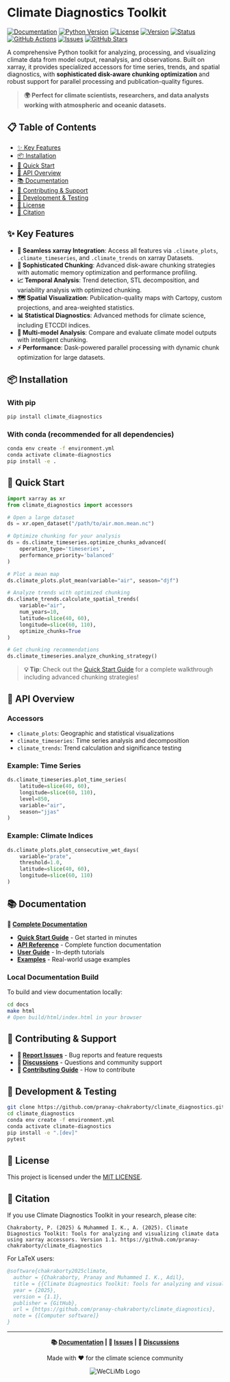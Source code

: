 
# Climate Diagnostics Toolkit

[![Documentation](https://img.shields.io/badge/docs-latest-blue.svg)](https://pranay-chakraborty.github.io/climate_diagnostics/)
[![Python Version](https://img.shields.io/badge/python-3.11+-blue.svg)](https://www.python.org/downloads/)
[![License](https://img.shields.io/badge/license-MIT-green.svg)](LICENSE)
[![Version](https://img.shields.io/badge/version-1.1.1-brightgreen.svg)](https://github.com/pranay-chakraborty/climate_diagnostics/releases)
[![Status](https://img.shields.io/badge/status-stable-green.svg)](https://github.com/pranay-chakraborty/climate_diagnostics)
[![GitHub Actions](https://github.com/pranay-chakraborty/climate_diagnostics/actions/workflows/docs.yml/badge.svg?branch=master)](https://github.com/pranay-chakraborty/climate_diagnostics/actions/workflows/docs.yml)
[![Issues](https://img.shields.io/github/issues/pranay-chakraborty/climate_diagnostics.svg)](https://github.com/pranay-chakraborty/climate_diagnostics/issues)
[![GitHub Stars](https://img.shields.io/github/stars/pranay-chakraborty/climate_diagnostics.svg)](https://github.com/pranay-chakraborty/climate_diagnostics/stargazers)

A comprehensive Python toolkit for analyzing, processing, and visualizing climate data from model output, reanalysis, and observations. Built on xarray, it provides specialized accessors for time series, trends, and spatial diagnostics, with **sophisticated disk-aware chunking optimization** and robust support for parallel processing and publication-quality figures.

> **🌍 Perfect for climate scientists, researchers, and data analysts working with atmospheric and oceanic datasets.**

## 📋 Table of Contents

- [✨ Key Features](#-key-features)
- [📦 Installation](#-installation)
- [🚀 Quick Start](#-quick-start)
- [🔧 API Overview](#-api-overview)
- [📚 Documentation](#-documentation)
- [🤝 Contributing & Support](#-contributing--support)
- [🚀 Development & Testing](#-development--testing)
- [📄 License](#-license)
- [📖 Citation](#-citation)

## ✨ Key Features

- **🔌 Seamless xarray Integration**: Access all features via `.climate_plots`, `.climate_timeseries`, and `.climate_trends` on xarray Datasets.
- **🚀 Sophisticated Chunking**: Advanced disk-aware chunking strategies with automatic memory optimization and performance profiling.
- **📈 Temporal Analysis**: Trend detection, STL decomposition, and variability analysis with optimized chunking.
- **🗺️ Spatial Visualization**: Publication-quality maps with Cartopy, custom projections, and area-weighted statistics.
- **📊 Statistical Diagnostics**: Advanced methods for climate science, including ETCCDI indices.
- **🔬 Multi-model Analysis**: Compare and evaluate climate model outputs with intelligent chunking.
- **⚡ Performance**: Dask-powered parallel processing with dynamic chunk optimization for large datasets.

## 📦 Installation

### With pip
```bash
pip install climate_diagnostics
```

### With conda (recommended for all dependencies)
```bash
conda env create -f environment.yml
conda activate climate-diagnostics
pip install -e .
```

## 🚀 Quick Start

```python
import xarray as xr
from climate_diagnostics import accessors

# Open a large dataset
ds = xr.open_dataset("/path/to/air.mon.mean.nc")

# Optimize chunking for your analysis
ds = ds.climate_timeseries.optimize_chunks_advanced(
    operation_type='timeseries',
    performance_priority='balanced'
)

# Plot a mean map
ds.climate_plots.plot_mean(variable="air", season="djf")

# Analyze trends with optimized chunking
ds.climate_trends.calculate_spatial_trends(
    variable="air",
    num_years=10,
    latitude=slice(40, 60),
    longitude=slice(60, 110),
    optimize_chunks=True
)

# Get chunking recommendations
ds.climate_timeseries.analyze_chunking_strategy()
```

> **💡 Tip**: Check out the [Quick Start Guide](https://pranay-chakraborty.github.io/climate_diagnostics/quickstart.html) for a complete walkthrough including advanced chunking strategies!

## 🔧 API Overview

### Accessors

- `climate_plots`: Geographic and statistical visualizations
- `climate_timeseries`: Time series analysis and decomposition
- `climate_trends`: Trend calculation and significance testing

### Example: Time Series
```python
ds.climate_timeseries.plot_time_series(
    latitude=slice(40, 60),
    longitude=slice(60, 110),
    level=850,
    variable="air",
    season="jjas"
)
```

### Example: Climate Indices
```python
ds.climate_plots.plot_consecutive_wet_days(
    variable="prate",
    threshold=1.0,
    latitude=slice(40, 60),
    longitude=slice(60, 110)
)
```

## 📚 Documentation

**📖 [Complete Documentation](https://pranay-chakraborty.github.io/climate_diagnostics/)**

- **[Quick Start Guide](https://pranay-chakraborty.github.io/climate_diagnostics/quickstart.html)** - Get started in minutes
- **[API Reference](https://pranay-chakraborty.github.io/climate_diagnostics/api/)** - Complete function documentation
- **[User Guide](https://pranay-chakraborty.github.io/climate_diagnostics/user_guide/)** - In-depth tutorials
- **[Examples](https://pranay-chakraborty.github.io/climate_diagnostics/examples/)** - Real-world usage examples

### Local Documentation Build

To build and view documentation locally:

```bash
cd docs
make html
# Open build/html/index.html in your browser
```

## 🤝 Contributing & Support

- **🐛 [Report Issues](https://github.com/pranay-chakraborty/climate_diagnostics/issues)** - Bug reports and feature requests
- **💬 [Discussions](https://github.com/pranay-chakraborty/climate_diagnostics/discussions)** - Questions and community support
- **📖 [Contributing Guide](https://pranay-chakraborty.github.io/climate_diagnostics/contributing.html)** - How to contribute

## 🚀 Development & Testing

```bash
git clone https://github.com/pranay-chakraborty/climate_diagnostics.git
cd climate_diagnostics
conda env create -f environment.yml
conda activate climate-diagnostics
pip install -e ".[dev]"
pytest
```

## 📄 License

This project is licensed under the [MIT LICENSE](LICENSE).

## 📖 Citation

If you use Climate Diagnostics Toolkit in your research, please cite:

```
Chakraborty, P. (2025) & Muhammed I. K., A. (2025). Climate Diagnostics Toolkit: Tools for analyzing and visualizing climate data using xarray accessors. Version 1.1. https://github.com/pranay-chakraborty/climate_diagnostics
```

For LaTeX users:

```bibtex
@software{chakraborty2025climate,
  author = {Chakraborty, Pranay and Muhammed I. K., Adil},
  title = {{Climate Diagnostics Toolkit: Tools for analyzing and visualizing climate data using xarray accessors}},
  year = {2025},
  version = {1.1},
  publisher = {GitHub},
  url = {https://github.com/pranay-chakraborty/climate_diagnostics},
  note = {[Computer software]}
}
```

---

<div align="center">

**📚 [Documentation](https://pranay-chakraborty.github.io/climate_diagnostics/) | 🐛 [Issues](https://github.com/pranay-chakraborty/climate_diagnostics/issues) | 💬 [Discussions](https://github.com/pranay-chakraborty/climate_diagnostics/discussions)**

Made with ❤️ for the climate science community

![WeCLiMb Logo](https://pranay-chakraborty.github.io/climate_diagnostics/_static/WeCLiMb_LOGO_1.png)

</div>